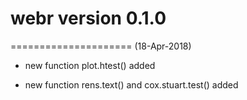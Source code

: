 # webr version 0.1.0
=====================
(18-Apr-2018)

* new function plot.htest() added

* new function rens.text() and cox.stuart.test() added



